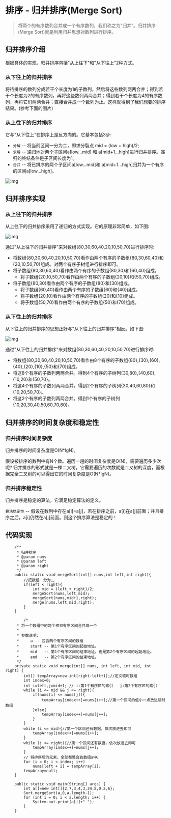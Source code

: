 # 排序 - 归并排序(Merge Sort)

> 将两个的有序数列合并成一个有序数列，我们称之为"归并"。归并排序(Merge Sort)就是利用归并思想对数列进行排序。

## 归并排序介绍

根据具体的实现，归并排序包括"从上往下"和"从下往上"2种方式。

###  从下往上的归并排序

将待排序的数列分成若干个长度为1的子数列，然后将这些数列两两合并；得到若干个长度为2的有序数列，再将这些数列两两合并；得到若干个长度为4的有序数列，再将它们两两合并；直接合并成一个数列为止。这样就得到了我们想要的排序结果。(参考下面的图片)

### 从上往下的归并排序

它与"从下往上"在排序上是反方向的。它基本包括3步:

- `分解` -- 将当前区间一分为二，即求分裂点 mid = (low + high)/2;
- `求解` -- 递归地对两个子区间a[low...mid] 和 a[mid+1...high]进行归并排序。递归的终结条件是子区间长度为1。
- `合并` -- 将已排序的两个子区间a[low...mid]和 a[mid+1...high]归并为一个有序的区间a[low...high]。

![img](https://gitee.com/wcy_dch/images/raw/master/img/alg-sort-merge-1.jpg)

## 归并排序实现

### 从上往下的归并排序

从上往下的归并排序采用了递归的方式实现。它的原理非常简单，如下图:

![img](https://gitee.com/wcy_dch/images/raw/master/img/alg-sort-merge-2.jpg)

通过"从上往下的归并排序"来对数组{80,30,60,40,20,10,50,70}进行排序时:

- 将数组{80,30,60,40,20,10,50,70}看作由两个有序的子数组{80,30,60,40}和{20,10,50,70}组成。对两个有序子树组进行排序即可。
- 将子数组{80,30,60,40}看作由两个有序的子数组{80,30}和{60,40}组成。
  - 将子数组{20,10,50,70}看作由两个有序的子数组{20,10}和{50,70}组成。
- 将子数组{80,30}看作由两个有序的子数组{80}和{30}组成。
  - 将子数组{60,40}看作由两个有序的子数组{60}和{40}组成。
  - 将子数组{20,10}看作由两个有序的子数组{20}和{10}组成。
  - 将子数组{50,70}看作由两个有序的子数组{50}和{70}组成。

### 从下往上的归并排序

从下往上的归并排序的思想正好与"从下往上的归并排序"相反。如下图:

![img](https://gitee.com/wcy_dch/images/raw/master/img/alg-sort-merge-3.jpg)

通过"从下往上的归并排序"来对数组{80,30,60,40,20,10,50,70}进行排序时:

- 将数组{80,30,60,40,20,10,50,70}看作由8个有序的子数组{80},{30},{60},{40},{20},{10},{50}和{70}组成。
- 将这8个有序的子数列两两合并。得到4个有序的子树列{30,80},{40,60},{10,20}和{50,70}。
- 将这4个有序的子数列两两合并。得到2个有序的子树列{30,40,60,80}和{10,20,50,70}。
- 将这2个有序的子数列两两合并。得到1个有序的子树列{10,20,30,40,50,60,70,80}。

## 归并排序的时间复杂度和稳定性

### 归并排序时间复杂度

归并排序的时间复杂度是O(N*lgN)。

假设被排序的数列中有N个数。遍历一趟的时间复杂度是O(N)，需要遍历多少次呢? 归并排序的形式就是一棵二叉树，它需要遍历的次数就是二叉树的深度，而根据完全二叉树的可以得出它的时间复杂度是O(N*lgN)。

### 归并排序稳定性

归并排序是稳定的算法，它满足稳定算法的定义。

`算法稳定性` -- 假设在数列中存在a[i]=a[j]，若在排序之前，a[i]在a[j]前面；并且排序之后，a[i]仍然在a[j]前面。则这个排序算法是稳定的！

##  代码实现

```
    /**
     * 归并排序
     * @param nums
     * @param left
     * @param right
     */
    public static void mergeSort(int[] nums,int left,int right){
        //把数组一分为二
        if(left < right){
            int mid = (left + right)/2;
            mergeSort(nums,left,mid);
            mergeSort(nums,mid+1,right);
            merge(nums,left,mid,right);
        }
    }
    
        /*
     * 将一个数组中的两个相邻有序区间合并成一个
     *
     * 参数说明:
     *     a -- 包含两个有序区间的数组
     *     start -- 第1个有序区间的起始地址。
     *     mid   -- 第1个有序区间的结束地址。也是第2个有序区间的起始地址。
     *     end   -- 第2个有序区间的结束地址。
     */
    private static void merge(int[] nums, int left, int mid, int right) {
        int[] tempArray=new int[right-left+1];//定义临时数组
        int index=0;
        int i=left,j=mid+1; // i:第1个有序区的索引   j:第2个有序区的索引
        while (i <= mid && j <= right){
            if(nums[i] <= nums[j]){
                tempArray[index++]=nums[i++];//第一个区间的值小一点放进临时数组
            }else{
                tempArray[index++]=nums[j++];
            }
        }
        while (i <= mid){//第一个区间还有数据，依次放进去即可
            tempArray[index++]=nums[i++];
        }
        while (j <= right){//第一个区间还有数据，依次放进去即可
            tempArray[index++]=nums[j++];
        }
		// 将排序后的元素，全部都整合到数组a中。
        for (i = 0; i < index; i++)
            nums[left + i] = tempArray[i];
        tempArray=null;
    }
    
    public static void main(String[] args) {
        int a[]=new int[]{2,7,3,4,3,34,8,0,2,6};
        Sort.mergeSort(a,0,a.length-1);
        for (int i = 0; i < a.length; i++) {
            System.out.print(a[i]+" ");
        }
    }
```

